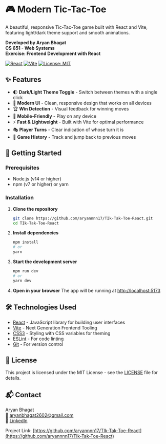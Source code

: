 # 🎮 Modern Tic-Tac-Toe

A beautiful, responsive Tic-Tac-Toe game built with React and Vite, featuring light/dark theme support and smooth animations.

**Developed by Aryan Bhagat**  
**CS 651 - Web Systems**  
**Exercise: Frontend Development with React**

[![React](https://img.shields.io/badge/React-20232A?style=for-the-badge&logo=react&logoColor=61DAFB)](https://reactjs.org/)
[![Vite](https://img.shields.io/badge/Vite-B73BFE?style=for-the-badge&logo=vite&logoColor=FFD62E)](https://vitejs.dev/)
[![License: MIT](https://img.shields.io/badge/License-MIT-yellow.svg?style=for-the-badge)](https://opensource.org/licenses/MIT)

## ✨ Features

- 🌓 **Dark/Light Theme Toggle** - Switch between themes with a single click
- 🎨 **Modern UI** - Clean, responsive design that works on all devices
- 🏆 **Win Detection** - Visual feedback for winning moves
- 📱 **Mobile-Friendly** - Play on any device
- ⚡ **Fast & Lightweight** - Built with Vite for optimal performance
- 🎭 **Player Turns** - Clear indication of whose turn it is
- 🔄 **Game History** - Track and jump back to previous moves

## 🚀 Getting Started

### Prerequisites

- Node.js (v14 or higher)
- npm (v7 or higher) or yarn

### Installation

1. **Clone the repository**
   ```bash
   git clone https://github.com/aryannnn17/TIk-Tak-Toe-React.git
   cd TIk-Tak-Toe-React
   ```

2. **Install dependencies**
   ```bash
   npm install
   # or
   yarn
   ```

3. **Start the development server**
   ```bash
   npm run dev
   # or
   yarn dev
   ```

4. **Open in your browser**
   The app will be running at [http://localhost:5173](http://localhost:5173)

## 🛠️ Technologies Used

- [React](https://reactjs.org/) - JavaScript library for building user interfaces
- [Vite](https://vitejs.dev/) - Next Generation Frontend Tooling
- [CSS3](https://developer.mozilla.org/en-US/docs/Web/CSS) - Styling with CSS variables for theming
- [ESLint](https://eslint.org/) - For code linting
- [Git](https://git-scm.com/) - For version control

## 📝 License

This project is licensed under the MIT License - see the [LICENSE](LICENSE) file for details.

## 📬 Contact

Aryan Bhagat  
📧 [aryanbhagat2602@gmail.com](mailto:aryanbhagat2602@gmail.com)  
💼 [LinkedIn](https://www.linkedin.com/in/aryanbhagat/)

Project Link: [https://github.com/aryannnn17/TIk-Tak-Toe-React](https://github.com/aryannnn17/TIk-Tak-Toe-React)
